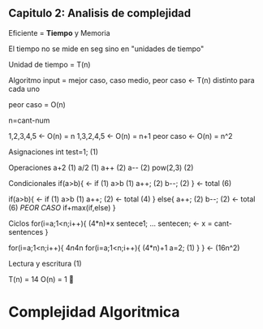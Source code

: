 
## Capitulo 2: Analisis de complejidad

Eficiente = **Tiempo** y Memoria

El tiempo no se mide en seg sino en "unidades de tiempo"

Unidad de tiempo = T(n)

Algoritmo
input = mejor caso, caso medio, peor caso   <- T(n) distinto para cada uno

peor caso = O(n)

n=cant-num

1,2,3,4,5  <- O(n) = n
1,3,2,4,5  <- O(n) = n+1
peor caso  <- O(n) = n^2

Asignaciones
  int test=1;   (1)

Operaciones
  a+2 (1)
  a/2 (1)
  a++ (2)
  a-- (2)
  pow(2,3) (2)

Condicionales
  if(a>b){    <- if (1)  a>b (1)
    a++; (2)
    b--; (2)
  }     <- total (6)

  if(a>b){    <- if (1)  a>b (1)
    a++; (2)     <- total (4)
  } else{
    a++; (2)
    b--; (2)     <- total (6) *PEOR CASO*  if+max(if,else)
  }

Ciclos
  for(i=a;1<n;i++){   (4*n)*x
    sentece1;
    ...
    sentecen;   <- x = cant-sentences
  }

  for(i=a;1<n;i++){   4*n*4n
    for(i=a;1<n;i++){   (4*n)+1
    a=2;  (1)
    }
  }     <- (16n^2)

Lectura y escritura (1)


T(n) = 14
O(n) = 1 👀


# Complejidad Algoritmica


